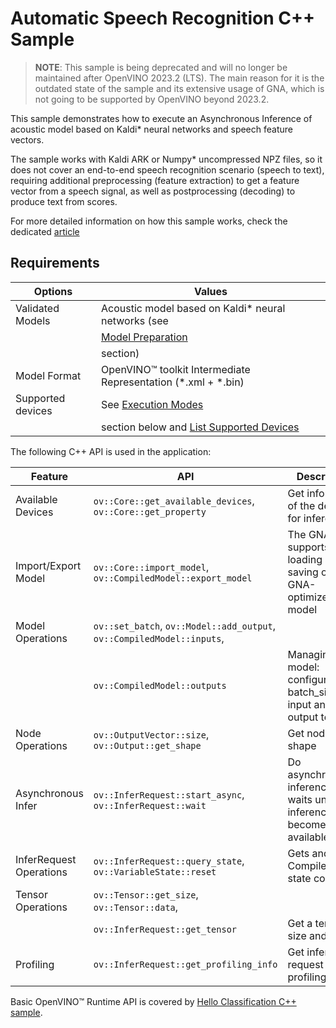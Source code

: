# Automatic Speech Recognition C++ Sample

> **NOTE**: This sample is being deprecated and will no longer be maintained after OpenVINO 2023.2 (LTS). The main reason for it is the outdated state of the sample and its extensive usage of GNA, which is not going to be supported by OpenVINO beyond 2023.2. 

This sample demonstrates how to execute an Asynchronous Inference of acoustic model based on Kaldi\* neural networks and speech feature vectors.  

The sample works with Kaldi ARK or Numpy* uncompressed NPZ files, so it does not cover an end-to-end speech recognition scenario (speech to text), requiring additional preprocessing (feature extraction) to get a feature vector from a speech signal, as well as postprocessing (decoding) to produce text from scores.

For more detailed information on how this sample works, check the dedicated [article](https://docs.openvino.ai/2023.2/openvino_inference_engine_samples_speech_sample_README.html)

## Requirements 

| Options                    | Values                                                                                                                                   |
| ---------------------------| -----------------------------------------------------------------------------------------------------------------------------------------|
| Validated Models           | Acoustic model based on Kaldi\* neural networks (see                                                                                     |
|                            | [Model Preparation](https://docs.openvino.ai/2023.2/openvino_inference_engine_samples_speech_sample_README.html)                         |
|                            | section)                                                                                                                                 |
| Model Format               | OpenVINO™ toolkit Intermediate Representation (*.xml + *.bin)                                                                            |
| Supported devices          | See [Execution Modes](https://docs.openvino.ai/2023.2/openvino_inference_engine_samples_speech_sample_README.html#execution-modes)       |
|                            | section below and [List Supported Devices](https://docs.openvino.ai/2023.2/openvino_docs_OV_UG_supported_plugins_Supported_Devices.html) |

The following C++ API is used in the application:

| Feature                  | API                                                                           | Description                                                                  |
| -------------------------| ------------------------------------------------------------------------------|------------------------------------------------------------------------------|
| Available Devices        | ``ov::Core::get_available_devices``, ``ov::Core::get_property``               | Get information of the devices for inference                                 |
| Import/Export Model      | ``ov::Core::import_model``, ``ov::CompiledModel::export_model``               | The GNA plugin supports loading and saving of the GNA-optimized model        |
| Model Operations         | ``ov::set_batch``, ``ov::Model::add_output``, ``ov::CompiledModel::inputs``,  |                                                                              |
|                          | ``ov::CompiledModel::outputs``                                                | Managing of model: configure batch_size, input and output tensors            |
| Node Operations          | ``ov::OutputVector::size``, ``ov::Output::get_shape``                         | Get node shape                                                               |
| Asynchronous Infer       | ``ov::InferRequest::start_async``, ``ov::InferRequest::wait``                 | Do asynchronous inference and waits until inference result becomes available |
| InferRequest Operations  | ``ov::InferRequest::query_state``, ``ov::VariableState::reset``               | Gets and resets CompiledModel state control                                  |
| Tensor Operations        | ``ov::Tensor::get_size``, ``ov::Tensor::data``,                               |                                                                              |
|                          | ``ov::InferRequest::get_tensor``                                              | Get a tensor, its size and data                                              |
| Profiling                | ``ov::InferRequest::get_profiling_info``                                      | Get infer request profiling info                                             |


Basic OpenVINO™ Runtime API is covered by [Hello Classification C++ sample](https://docs.openvino.ai/2023.2/openvino_inference_engine_samples_hello_classification_README.html).
